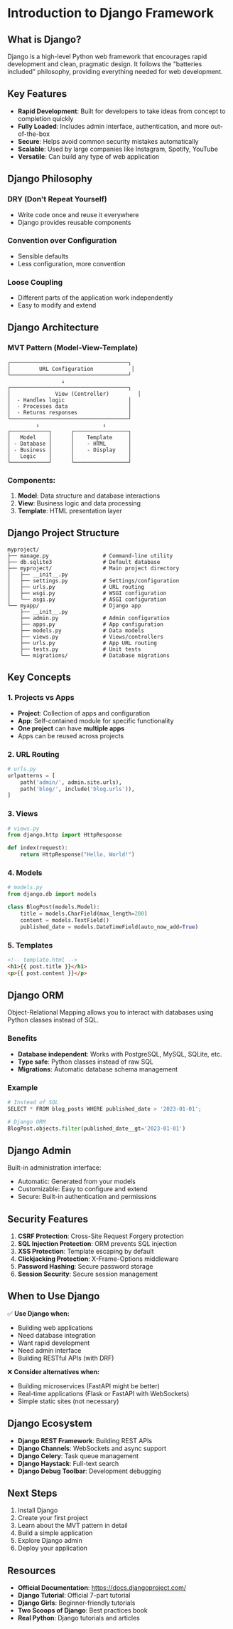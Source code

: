 # Introduction to Django Framework

## What is Django?

Django is a high-level Python web framework that encourages rapid development and clean, pragmatic design. It follows the "batteries included" philosophy, providing everything needed for web development.

## Key Features

- **Rapid Development**: Built for developers to take ideas from concept to completion quickly
- **Fully Loaded**: Includes admin interface, authentication, and more out-of-the-box
- **Secure**: Helps avoid common security mistakes automatically
- **Scalable**: Used by large companies like Instagram, Spotify, YouTube
- **Versatile**: Can build any type of web application

## Django Philosophy

### DRY (Don't Repeat Yourself)
- Write code once and reuse it everywhere
- Django provides reusable components

### Convention over Configuration
- Sensible defaults
- Less configuration, more convention

### Loose Coupling
- Different parts of the application work independently
- Easy to modify and extend

## Django Architecture

### MVT Pattern (Model-View-Template)

```
┌─────────────────────────────────────┐
│         URL Configuration            │
└─────────────────────────────────────┘
                 ↓
┌─────────────────────────────────────┐
│              View (Controller)         │
│  - Handles logic                    │
│  - Processes data                   │
│  - Returns responses                │
└─────────────────────────────────────┘
         ↓                    ↓
┌────────────┐      ┌─────────────────┐
│   Model    │      │    Template     │
│ - Database │      │    - HTML       │
│ - Business │      │    - Display    │
│   Logic    │      │                 │
└────────────┘      └─────────────────┘
```

### Components:

1. **Model**: Data structure and database interactions
2. **View**: Business logic and data processing
3. **Template**: HTML presentation layer

## Django Project Structure

```
myproject/
├── manage.py                 # Command-line utility
├── db.sqlite3                # Default database
├── myproject/                # Main project directory
│   ├── __init__.py
│   ├── settings.py           # Settings/configuration
│   ├── urls.py               # URL routing
│   ├── wsgi.py               # WSGI configuration
│   └── asgi.py               # ASGI configuration
└── myapp/                    # Django app
    ├── __init__.py
    ├── admin.py              # Admin configuration
    ├── apps.py               # App configuration
    ├── models.py             # Data models
    ├── views.py              # Views/controllers
    ├── urls.py               # App URL routing
    ├── tests.py              # Unit tests
    └── migrations/           # Database migrations
```

## Key Concepts

### 1. Projects vs Apps

- **Project**: Collection of apps and configuration
- **App**: Self-contained module for specific functionality
- **One project** can have **multiple apps**
- Apps can be reused across projects

### 2. URL Routing

```python
# urls.py
urlpatterns = [
    path('admin/', admin.site.urls),
    path('blog/', include('blog.urls')),
]
```

### 3. Views

```python
# views.py
from django.http import HttpResponse

def index(request):
    return HttpResponse("Hello, World!")
```

### 4. Models

```python
# models.py
from django.db import models

class BlogPost(models.Model):
    title = models.CharField(max_length=200)
    content = models.TextField()
    published_date = models.DateTimeField(auto_now_add=True)
```

### 5. Templates

```html
<!-- template.html -->
<h1>{{ post.title }}</h1>
<p>{{ post.content }}</p>
```

## Django ORM

Object-Relational Mapping allows you to interact with databases using Python classes instead of SQL.

### Benefits

- **Database independent**: Works with PostgreSQL, MySQL, SQLite, etc.
- **Type safe**: Python classes instead of raw SQL
- **Migrations**: Automatic database schema management

### Example

```python
# Instead of SQL
SELECT * FROM blog_posts WHERE published_date > '2023-01-01';

# Django ORM
BlogPost.objects.filter(published_date__gt='2023-01-01')
```

## Django Admin

Built-in administration interface:

- Automatic: Generated from your models
- Customizable: Easy to configure and extend
- Secure: Built-in authentication and permissions

## Security Features

1. **CSRF Protection**: Cross-Site Request Forgery protection
2. **SQL Injection Protection**: ORM prevents SQL injection
3. **XSS Protection**: Template escaping by default
4. **Clickjacking Protection**: X-Frame-Options middleware
5. **Password Hashing**: Secure password storage
6. **Session Security**: Secure session management

## When to Use Django

✅ **Use Django when:**
- Building web applications
- Need database integration
- Want rapid development
- Need admin interface
- Building RESTful APIs (with DRF)

❌ **Consider alternatives when:**
- Building microservices (FastAPI might be better)
- Real-time applications (Flask or FastAPI with WebSockets)
- Simple static sites (not necessary)

## Django Ecosystem

- **Django REST Framework**: Building REST APIs
- **Django Channels**: WebSockets and async support
- **Django Celery**: Task queue management
- **Django Haystack**: Full-text search
- **Django Debug Toolbar**: Development debugging

## Next Steps

1. Install Django
2. Create your first project
3. Learn about the MVT pattern in detail
4. Build a simple application
5. Explore Django admin
6. Deploy your application

## Resources

- **Official Documentation**: https://docs.djangoproject.com/
- **Django Tutorial**: Official 7-part tutorial
- **Django Girls**: Beginner-friendly tutorials
- **Two Scoops of Django**: Best practices book
- **Real Python**: Django tutorials and articles

